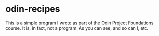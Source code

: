 # odin-recipes
This is a simple program I wrote as part of the Odin Project Foundations course.
It is, in fact, not a program.
As you can see, and so can I, etc.